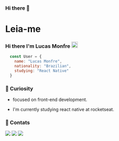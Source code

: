 ### Hi there 👋

# Leia-me
### Hi there I'm Lucas Monfre <img src="https://raw.githubusercontent.com/kaueMarques/kaueMarques/master/hi.gif" width="20px">

```js
  const User = {
    name: "Lucas Monfre",
    nationality: "Brazilian",
    studying: "React Native"
  }
```

 ### 👀 Curiosity
 
- focused on front-end development. 
 
- I'm currently studying react native at rocketseat.

<div>
 
 ### 🤝 Contats
 
 <div> 
  <a href="https://www.linkedin.com/in/lucas-fernando-monfre-8a484a226/" target="_blank"><img src="https://img.shields.io/badge/-LinkedIn-%230077B5?style=for-the-badge&logo=linkedin&logoColor=white" target="_blank"></a>
  <a href = "mailto:monfrelucas@gmail.com"><img src="https://img.shields.io/badge/Gmail-D14836?style=for-the-badge&logo=gmail&logoColor=white" target="_blank"></a>
  <a href = "mailto:lucas.monfre@hotmail.com"><img src="https://img.shields.io/badge/Microsoft_Outlook-0078D4?style=for-the-badge&logo=microsoft-outlook&logoColor=white" target="_blank"></a> 
 </div>
 
</div>


